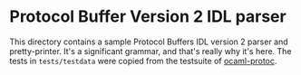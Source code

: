 # Protocol Buffer Version 2 IDL parser

This directory contains a sample Protocol Buffers IDL version 2 parser
and pretty-printer.  It's a significant grammar, and that's really why
it's here.  The tests in `tests/testdata` were copied from the
testsuite of [ocaml-protoc](https://github.com/mransan/ocaml-protoc).
